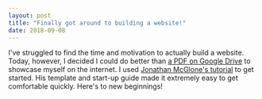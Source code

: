 ```yaml
---
layout: post
title: "Finally got around to building a website!"
date: 2018-09-08
---
```


I've struggled to find the time and motivation to actually build a website. Today, however, I decided I could do better than <a href="https://www.tinyurl.com/SiddharthKurwaPortfolio" target="_blank">a PDF on Google Drive</a> to showcase myself on the internet. I used <a href="http://jmcglone.com/guides/github-pages/" target="_blank">Jonathan McGlone's tutorial</a> to get started. His template and start-up guide made it extremely easy to get comfortable quickly. Here's to new beginnings!
